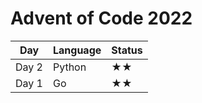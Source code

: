 # Advent of Code 2022

| Day | Language | Status |
| --- | -------- | ------ |
| Day 2 | Python | ★★ |
| Day 1 | Go | ★★ |

